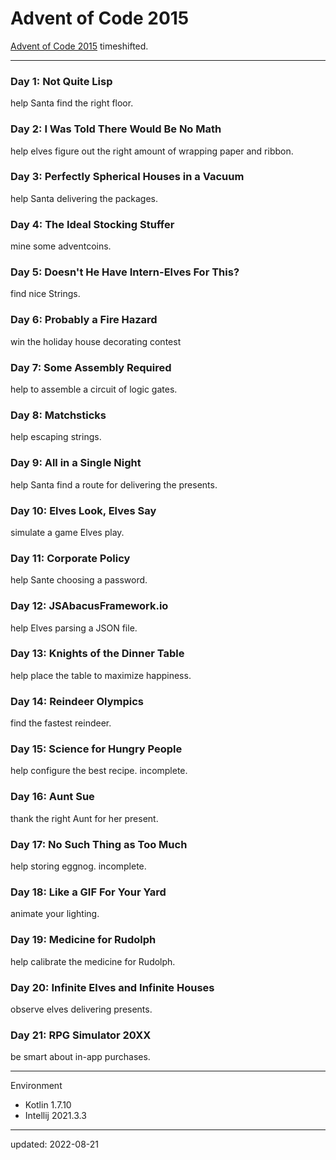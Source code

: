 # Advent of Code 2015

[Advent of Code 2015] timeshifted.

[Advent of Code 2015]:https://adventofcode.com/2015

---

### Day 1: Not Quite Lisp

help Santa find the right floor.

### Day 2: I Was Told There Would Be No Math

help elves figure out the right amount of wrapping paper and ribbon.

### Day 3: Perfectly Spherical Houses in a Vacuum

help Santa delivering the packages.

### Day 4: The Ideal Stocking Stuffer

mine some adventcoins.

### Day 5: Doesn't He Have Intern-Elves For This?

find nice Strings.

### Day 6: Probably a Fire Hazard

win the holiday house decorating contest

### Day 7: Some Assembly Required

help to assemble a circuit of logic gates.

### Day 8: Matchsticks

help escaping strings.

### Day 9: All in a Single Night

help Santa find a route for delivering the presents.

### Day 10: Elves Look, Elves Say

simulate a game Elves play.

### Day 11: Corporate Policy

help Sante choosing a password.

### Day 12: JSAbacusFramework.io

help Elves parsing a JSON file.

### Day 13: Knights of the Dinner Table

help place the table to maximize happiness.

### Day 14: Reindeer Olympics

find the fastest reindeer.

### Day 15: Science for Hungry People

help configure the best recipe. incomplete.

### Day 16: Aunt Sue

thank the right Aunt for her present.

### Day 17: No Such Thing as Too Much

help storing eggnog. incomplete.

### Day 18: Like a GIF For Your Yard

animate your lighting.

### Day 19: Medicine for Rudolph

help calibrate the medicine for Rudolph.

### Day 20: Infinite Elves and Infinite Houses

observe elves delivering presents.

### Day 21: RPG Simulator 20XX

be smart about in-app purchases.

---

Environment

- Kotlin 1.7.10
- Intellij 2021.3.3

---

updated: 2022-08-21